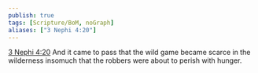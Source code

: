 ```yaml
---
publish: true
tags: [Scripture/BoM, noGraph]
aliases: ["3 Nephi 4:20"]
---
```

[3 Nephi 4:20](https://churchofjesuschrist.org/study/scriptures/bofm/3-ne/4?lang=eng&id=p20#p20) And it came to pass that the wild game became scarce in the wilderness insomuch that the robbers were about to perish with hunger.
